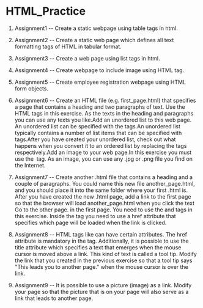 # HTML_Practice

1. Assignment1 -- Create a static webpage using table tags in html.

2. Assignment2 --  Create a static web page which defines all text formatting tags of HTML in
tabular format.

3. Assignment3 -- Create a web page using list tags in html.

4. Assignment4 -- Create webpage to include image using HTML tag.

5. Assignment5 -- Create employee registration webpage using HTML form objects.

6. Assignment6 --  Create an HTML file (e.g. first_page.html) that specifies a page that contains a heading and two paragraphs of text. Use the HTML tags in this exercise. As the texts in the heading and paragraphs you can use any texts you like.Add an unordered list to this web page. An unordered list can be specified with the tags.An unordered list typically contains a number of list items that can be specified with tags.After you have created your unordered list, check out what happens when you convert it to an ordered list by replacing the tags respectively.Add an image to your web page.In this exercise you must use the <img> tag. As an image, you can use any .jpg or .png file you find on the Internet.

7. Assignment7 --  Create another .html file that contains a heading and a couple of paragraphs. You could name this new file another_page.html, and you should place it into the same folder where your first .html is. After you have created the new .html page, add a link to the first page so that the browser will load another_page.html when you click the text Go to the other page. in the first page. You need to use the <a> and </a> tags in this exercise. Inside the tag <a> you need to use a href attribute that specifies which page will be loaded when the link is clicked.

8. Assignment8 -- HTML tags like <a> can have certain attributes. The href attribute is mandatory in the <a> tag. Additionally, it is possible to use the title attribute which specifies a text that emerges when the mouse cursor is moved above a link. This kind of text is called a tool tip. Modify the link that you created in the previous exercise so that a tool tip says "This leads you to another page." when the mouse cursor is over the link.

9. Assignment9 -- It is possible to use a picture (image) as a link. Modify your page so that the picture that is on your page will also serve as a link that leads to another page.  


